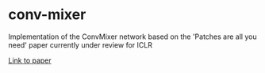 # conv-mixer
Implementation of the ConvMixer network based on the 'Patches are all you need' paper currently under review for ICLR

[Link to paper](https://openreview.net/forum?id=TVHS5Y4dNvM)
